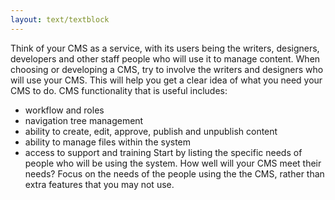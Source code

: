 ```yaml
---
layout: text/textblock
---
```


Think of your CMS as a service, with its users being the writers, designers, developers and other staff people who will use it to manage content. When choosing or developing a CMS, try to involve the writers and designers who will use your CMS. This will help you get a clear idea of what you need your CMS to do.
CMS functionality that is useful includes: 
- workflow and roles
- navigation tree management
- ability to create, edit, approve, publish and unpublish content
- ability to manage files within the system
- access to support and training
Start by listing the specific needs of people who will be using the system. How well will your CMS meet their needs? Focus on the needs of the people using the the CMS, rather than extra features that you may not use.


